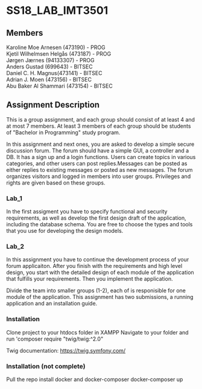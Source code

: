# SS18_LAB_IMT3501

## Members  
Karoline Moe Arnesen (473190) - PROG  
Kjetil Wilhelmsen Helgås (473187) - PROG  
Jørgen Jærnes (94133307) - PROG  
Anders Gustad (699643) - BITSEC  
Daniel C. H. Magnus(473141) - BITSEC  
Adrian J. Moen (473156) - BITSEC  
Abu Baker Al Shammari (473154) - BITSEC  

## Assignment Description
This is a group assignment, and each group should consist of at least 4 and at most 7 members. At least 3 members of each group should be students of "Bachelor in Programming" study program. 


In this assignment and next ones, you are asked to develop a simple secure discussion forum. The forum should have a simple GUI, a controller and a DB. It has a sign up and a login functions. Users can create topics in various categories, and other users  can post replies.Messages can be posted as either replies to existing messages or posted as new messages. The forum organizes visitors and logged in members into user groups. Privileges and rights are given based on these groups.  

### Lab_1
In the first assigment you have to specify functional and  security requirements, as well as develop the first design draft of the application, including the database schema. You are free to choose the types and tools that you use for developing the design models. 

### Lab_2
In this assignment you have to continue the development process of your forum applicaiton. After you finish with the requirements and high level design, you start with the detailed design of each module of the application that fulfills your requirements. Then you implement the application.  

Divide the team into smaller groups (1-2), each of is responisible for one module of the application.  This assignment has two submissions, a running application and an installation guide. 

### Installation
Clone project to your htdocs folder in XAMPP
Navigate to your folder and run 'composer require "twig/twig:^2.0"

Twig documentation:
https://twig.symfony.com/ 

### Installation (not complete)
Pull the repo
install docker and docker-composer
docker-composer up

